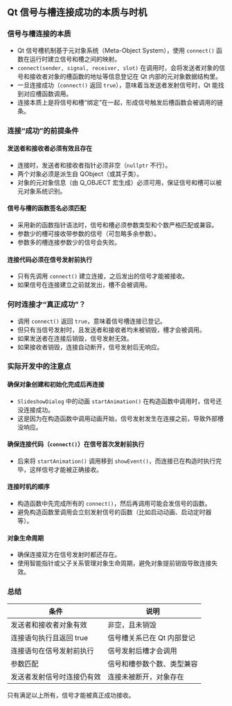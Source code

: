 ## Qt 信号与槽连接成功的本质与时机

### 信号与槽连接的本质

- Qt 信号槽机制基于元对象系统（Meta-Object System），使用 `connect()` 函数在运行时建立信号和槽之间的映射。
- `connect(sender, signal, receiver, slot)` 在调用时，会将发送者对象的信号和接收者对象的槽函数的地址等信息登记在 Qt 内部的元对象数据结构里。
- 一旦连接成功（`connect()` 返回 `true`），意味着当发送者发射信号时，Qt 能找到对应槽函数调用。
- 连接本质上是将信号和槽“绑定”在一起，形成信号触发后槽函数会被调用的链条。

### 连接“成功”的前提条件

#### 发送者和接收者必须有效且存在

- 连接时，发送者和接收者指针必须非空（`nullptr` 不行）。
- 两个对象必须是派生自 QObject（或其子类）。
- 对象的元对象信息（由 Q_OBJECT 宏生成）必须可用，保证信号和槽可以被元对象系统识别。

#### 信号与槽的函数签名必须匹配

- 采用新的函数指针语法时，信号和槽必须参数类型和个数严格匹配或兼容。
- 参数少的槽可接收带参数的信号（可忽略多余参数）。
- 参数多的槽连接参数少的信号会失败。

#### 连接代码必须在信号发射前执行

- 只有先调用 `connect()` 建立连接，之后发出的信号才能被接收。
- 如果信号在连接建立之前就发出，槽不会被调用。

### 何时连接才“真正成功”？

- 调用 `connect()` 返回 `true`，意味着信号槽连接已登记。
- 但只有当信号发射时，且发送者和接收者均未被销毁，槽才会被调用。
- 如果发送者在连接后销毁，信号发射无效。
- 如果接收者销毁，连接自动断开，信号发射后无响应。

### 实际开发中的注意点

#### 确保对象创建和初始化完成后再连接

- `SlideshowDialog` 中的动画 `startAnimation()` 在构造函数中调用时，信号还没连接成功。
- 这是因为在构造函数中调用动画开始，信号发射发生在连接之前，导致外部槽没响应。

#### 确保连接代码（`connect()`）在信号首次发射前执行

- 后来将 `startAnimation()` 调用移到 `showEvent()`，而连接已在构造时执行完毕，这样信号才能被正确接收。

#### 连接时机的顺序

- 构造函数中先完成所有的 `connect()`，然后再调用可能会发信号的函数。
- 避免构造函数里调用会立刻发射信号的函数（比如启动动画、启动定时器等）。

#### 对象生命周期

- 确保连接双方在信号发射时都还存在。
- 使用智能指针或父子关系管理对象生命周期，避免对象提前销毁导致连接失效。

### 总结

| 条件                       | 说明                       |
| -------------------------- | -------------------------- |
| 发送者和接收者对象有效     | 非空，且未销毁             |
| 连接语句执行且返回 true    | 信号槽关系已在 Qt 内部登记 |
| 连接语句在信号发射前执行   | 信号发射后槽才会调用       |
| 参数匹配                   | 信号和槽参数个数、类型兼容 |
| 发送者发射信号时连接仍有效 | 连接未被断开，对象存在     |

只有满足以上所有，信号才能被真正成功接收。